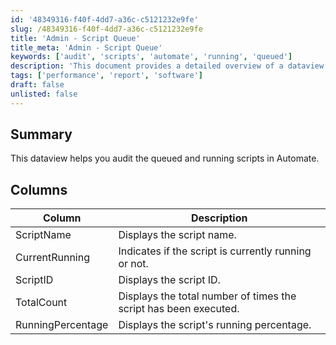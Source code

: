 ```yaml
---
id: '48349316-f40f-4dd7-a36c-c5121232e9fe'
slug: /48349316-f40f-4dd7-a36c-c5121232e9fe
title: 'Admin - Script Queue'
title_meta: 'Admin - Script Queue'
keywords: ['audit', 'scripts', 'automate', 'running', 'queued']
description: 'This document provides a detailed overview of a dataview designed to audit queued and running scripts in ConnectWise Automate. It outlines the key columns available in the dataview, including script name, current running status, script ID, total execution count, and running percentage.'
tags: ['performance', 'report', 'software']
draft: false
unlisted: false
---
```


## Summary

This dataview helps you audit the queued and running scripts in Automate.

## Columns

| Column            | Description                                          |
|-------------------|------------------------------------------------------|
| ScriptName        | Displays the script name.                             |
| CurrentRunning    | Indicates if the script is currently running or not.  |
| ScriptID          | Displays the script ID.                               |
| TotalCount        | Displays the total number of times the script has been executed. |
| RunningPercentage  | Displays the script's running percentage.             |

